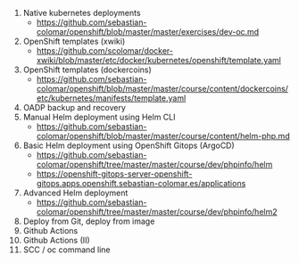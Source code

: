 1. Native kubernetes deployments
   * https://github.com/sebastian-colomar/openshift/blob/master/master/exercises/dev-oc.md
8. OpenShift templates (xwiki)
   * https://github.com/scolomar/docker-xwiki/blob/master/etc/docker/kubernetes/openshift/template.yaml
8. OpenShift templates (dockercoins)
   * https://github.com/sebastian-colomar/openshift/blob/master/master/course/content/dockercoins/etc/kubernetes/manifests/template.yaml
4. OADP backup and recovery
5. Manual Helm deployment using Helm CLI
   * https://github.com/sebastian-colomar/openshift/blob/master/master/course/content/helm-php.md
3. Basic Helm deployment using OpenShift Gitops (ArgoCD)
   * https://github.com/sebastian-colomar/openshift/tree/master/master/course/dev/phpinfo/helm
   * https://openshift-gitops-server-openshift-gitops.apps.openshift.sebastian-colomar.es/applications
5. Advanced Helm deployment
   * https://github.com/sebastian-colomar/openshift/tree/master/master/course/dev/phpinfo/helm2
7. Deploy from Git, deploy from image
10. Github Actions
12. Github Actions (II)
11. SCC / oc command line
